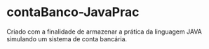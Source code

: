 # contaBanco-JavaPrac
Criado com a finalidade de armazenar a prática da linguagem JAVA simulando um sistema de conta bancária.
